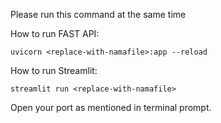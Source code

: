 Please run this command at the same time

How to run FAST API:

``uvicorn <replace-with-namafile>:app --reload``

How to run Streamlit:

``streamlit run <replace-with-namafile>``

Open your port as mentioned in terminal prompt.
